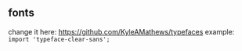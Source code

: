 ## fonts

change it here: https://github.com/KyleAMathews/typefaces
example:
`import 'typeface-clear-sans';`